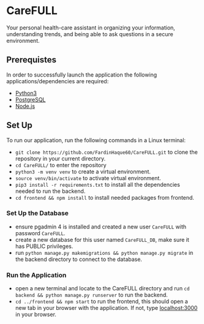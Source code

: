 # CareFULL
Your personal health-care assistant in organizing your information, understanding trends, and being able to ask questions in a secure environment.

## Prerequistes
In order to successfully launch the application the following applications/dependencies are required:
* [Python3](https://www.python.org/)
* [PostgreSQL](https://www.postgresql.org/download/)
* [Node.js](https://nodejs.org/en/download)

## Set Up
To run our application, run the following commands in a Linux terminal: 
* `git clone https://github.com/FardinHaque60/CareFULL.git` to clone the repository in your current directory.
* `cd CareFULL/` to enter the repository 
* `python3 -m venv venv` to create a virtual environment.  
* `source venv/bin/activate` to activate virtual environment.  
* `pip3 install -r requirements.txt` to install all the dependencies needed to run the backend.
* `cd frontend && npm install` to install needed packages from frontend.
### Set Up the Database
* ensure pgadmin 4 is installed and created a new user `CareFULL` with password `CareFULL`.
* create a new database for this user named `CareFULL_DB`, make sure it has PUBLIC privileges.
* run `python manage.py makemigrations && python manage.py migrate` in the backend directory to connect to the database.
### Run the Application
* open a new terminal and locate to the CareFULL directory and run `cd backend && python manage.py runserver` to run the backend.
* `cd ../frontend && npm start` to run the frontend, this should open a new tab in your browser with the application. If not, type [localhost:3000](localhost:3000) in your browser.